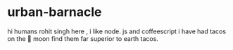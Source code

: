 # urban-barnacle 

hi humans 
rohit singh here , i like node. js and coffeescript 
i have had tacos on the 🌙 moon find them far superior to earth tacos.
